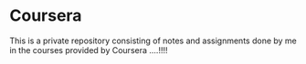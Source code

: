 # Coursera 

This is a private repository consisting of notes and assignments done by me in the courses provided by Coursera ....!!!!
